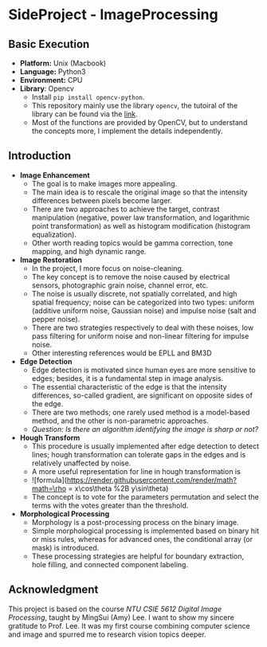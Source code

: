 # SideProject - ImageProcessing

## Basic Execution

- **Platform:** Unix (Macbook)
- **Language:** Python3
- **Environment:** CPU
- **Library**: Opencv
  - Install ``pip install opencv-python``.
  - This repository mainly use the library ``opencv``, the tutoiral of the library can be found via the [link](https://opencv-python-tutroals.readthedocs.io/en/latest/index.html). 
  - Most of the functions are provided by OpenCV, but to understand the concepts more, I implement the details independently.

## Introduction

- **Image Enhancement**
  - The goal is to make images more appealing.
  - The main idea is to rescale the original image so that the intensity differences between pixels become larger.
  - There are two approaches to achieve the target, contrast manipulation (negative, power law transformation, and logarithmic point transformation) as well as histogram modification (histogram equalization).
  - Other worth reading topics would be gamma correction, tone mapping, and high dynamic range.
- **Image Restoration**
  - In the project, I more focus on noise-cleaning.
  - The key concept is to remove the noise caused by electrical sensors, photographic grain noise, channel error, etc.
  - The noise is usually discrete, not spatially correlated, and high spatial frequency; noise can be categorized into two types: uniform (additive uniform noise, Gaussian noise) and impulse noise (salt and pepper noise).
  - There are two strategies respectively to deal with these noises, low pass filtering for uniform noise and non-linear filtering for impulse noise.
  - Other interesting references would be EPLL and BM3D
- **Edge Detection**
  - Edge detection is motivated since human eyes are more sensitive to edges; besides, it is a fundamental step in image analysis.
  - The essential characteristic of the edge is that the intensity differences, so-called gradient, are significant on opposite sides of the edge.
  - There are two methods; one rarely used method is a model-based method, and the other is non-parametric approaches.
  - *Question: Is there an algorithm identifying the image is sharp or not?*
- **Hough Transform**
  - This procedure is usually implemented after edge detection to detect lines; hough transformation can tolerate gaps in the edges and is relatively unaffected by noise.
  - A more useful representation for line in hough transformation is 
  - ![formula](https://render.githubusercontent.com/render/math?math=\rho = x\cos\theta %2B y\sin\theta)
  - The concept is to vote for the parameters permutation and select the terms with the votes greater than the threshold.
- **Morphological Processing**
  - Morphology is a post-processing process on the binary image.
  - Simple morphological processing is implemented based on binary hit or miss rules, whereas for advanced ones, the conditional array (or mask) is introduced. 
  - These processing strategies are helpful for boundary extraction, hole filling, and connected component labeling.

## Acknowledgment

This project is based on the course *NTU CSIE 5612 Digital Image Processing*, taught by MingSui (Amy) Lee. I want to show my sincere gratitude to Prof. Lee. It was my first course combining computer science and image and spurred me to research vision topics deeper.
